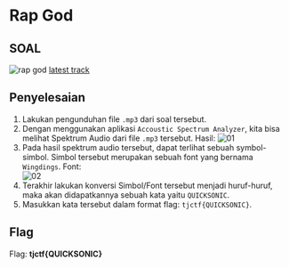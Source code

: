 # Rap God

## SOAL
![rap god](https://user-images.githubusercontent.com/26424136/83102163-14c72200-a0de-11ea-9427-777a4bf028dc.PNG)
[latest track](https://static.tjctf.org/302ed01b56ae5988e8b8ad8d9bba402a2934c71508593f5dc9e95aed913d20cf_BigYAudio.mp3)

## Penyelesaian
1. Lakukan pengunduhan file `.mp3` dari soal tersebut.
2. Dengan menggunakan aplikasi `Accoustic Spectrum Analyzer`, kita bisa melihat Spektrum Audio dari file `.mp3` tersebut. Hasil:
![01](https://user-images.githubusercontent.com/26424136/83102192-20b2e400-a0de-11ea-9337-71329e0ea111.jpg)
3. Pada hasil spektrum audio tersebut, dapat terlihat sebuah symbol-simbol. Simbol tersebut merupakan sebuah font yang bernama `Wingdings`. Font: <br />
![02](https://user-images.githubusercontent.com/26424136/83102203-290b1f00-a0de-11ea-8423-5e790216cb54.jpg)
4. Terakhir lakukan konversi Simbol/Font tersebut menjadi huruf-huruf, maka akan didapatkannya sebuah kata yaitu `QUICKSONIC`.
5. Masukkan kata tersebut dalam format flag: `tjctf{QUICKSONIC}`.

## Flag
Flag: <b>tjctf{QUICKSONIC}</b>
